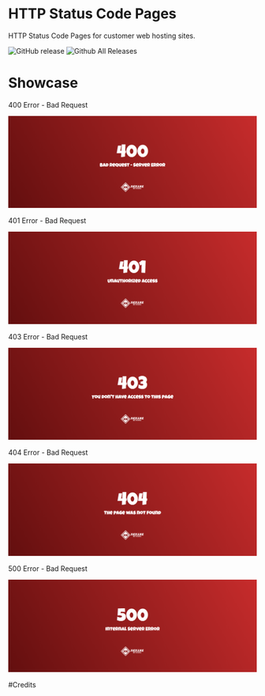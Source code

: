 # HTTP Status Code Pages
HTTP Status Code Pages for customer web hosting sites.

![GitHub release](https://img.shields.io/github/release/HexaneNetworks/HTTP-Status-Code-Pages.svg?style=for-the-badge)
![Github All Releases](https://img.shields.io/github/downloads/HexaneNetworks/HTTP-Status-Code-Pages/total.svg?style=for-the-badge)

# Showcase

400 Error - Bad Request

![400 Error - Bad Request Preview](https://github.com/HexaneNetworks/HTTP-Status-Code-Pages/blob/master/Preview/400.png?raw=true)

401 Error - Bad Request

![400 Error - Bad Request Preview](https://github.com/HexaneNetworks/HTTP-Status-Code-Pages/blob/master/Preview/401.png?raw=true)

403 Error - Bad Request

![400 Error - Bad Request Preview](https://github.com/HexaneNetworks/HTTP-Status-Code-Pages/blob/master/Preview/403.png?raw=true)

404 Error - Bad Request

![400 Error - Bad Request Preview](https://github.com/HexaneNetworks/HTTP-Status-Code-Pages/blob/master/Preview/404.png?raw=true)

500 Error - Bad Request

![400 Error - Bad Request Preview](https://github.com/HexaneNetworks/HTTP-Status-Code-Pages/blob/master/Preview/500.png?raw=true)

#Credits
